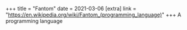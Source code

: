 +++
title = "Fantom"
date = 2021-03-06
[extra]
link = "https://en.wikipedia.org/wiki/Fantom_(programming_language)"
+++
A programming language

